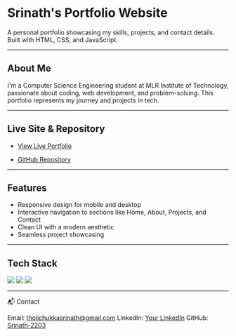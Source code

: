 #  Srinath's Portfolio Website

A personal portfolio showcasing my skills, projects, and contact details. Built with HTML, CSS, and JavaScript.

---

##  About Me
I'm a Computer Science Engineering student at MLR Institute of Technology, passionate about coding, web development, and problem-solving. This portfolio represents my journey and projects in tech.

---

##  Live Site & Repository
- [View Live Portfolio](https://srinath-2203.github.io/portfolio-website/)

- [GitHub Repository](https://github.com/Srinath-2203/portfolio-website)

---

##  Features
- Responsive design for mobile and desktop
- Interactive navigation to sections like Home, About, Projects, and Contact
- Clean UI with a modern aesthetic
- Seamless project showcasing

---

##  Tech Stack
<img src="https://img.shields.io/badge/HTML5-%23E34F26.svg?style=for-the-badge&logo=html5&logoColor=white" /> 
<img src="https://img.shields.io/badge/CSS3-%231572B6.svg?style=for-the-badge&logo=css3&logoColor=white" /> 
<img src="https://img.shields.io/badge/JavaScript-%23F7DF1E.svg?style=for-the-badge&logo=javascript&logoColor=black" />

---

📬 Contact

Email: tholichukkasrinath@gmail.com
LinkedIn: [Your LinkedIn](https://www.linkedin.com/in/srinaththolichukka/)
GitHub: [Srinath-2203](https://github.com/Srinath-2203)
